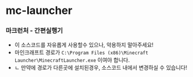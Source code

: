 # mc-launcher
### 마크런처 - 간편실행기
- 이 소스코드를 자유롭게 사용할수 있으나, 악용하지 말아주세요!
- 마인크래프트 경로가 `C:\Program Files (x86)\Minecraft Launcher\MinecraftLauncher.exe` 이여야 합니다.
- ㄴ 만약에 경로가 다른곳에 설치된경우, 소스코드 내에서 변경하실 수 있습니다!

